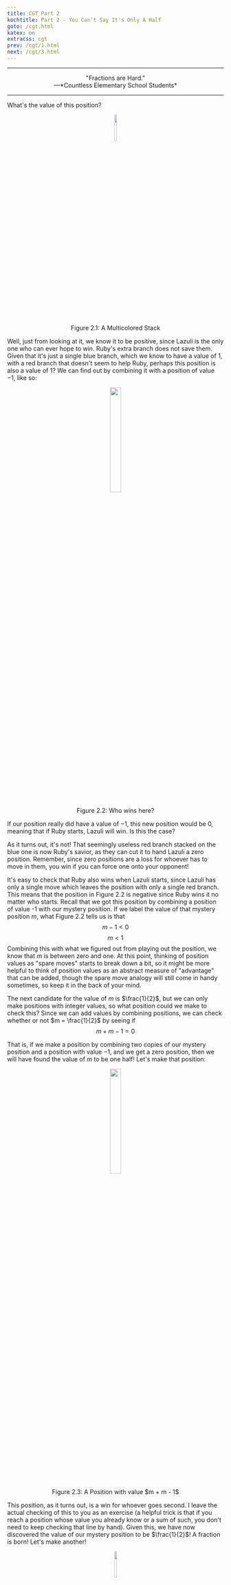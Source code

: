 ```yaml
---
title: CGT Part 2
kochtitle: Part 2 - You Can't Say It's Only A Half
goto: /cgt.html
katex: on
extracss: cgt
prev: /cgt/1.html
next: /cgt/3.html
---
```


-----------

<center>"Fractions are Hard."</center>
<center>—*Countless Elementary School Students*</center>

-----------

What's the value of this position?

<figure><center>
    <img src="/resources/cgt/2/halfmove.svg" width="12.5%" height="auto"></img>
    <figcaption>
        Figure 2.1: A Multicolored Stack
    </figcaption>
</center></figure>

Well, just from looking at it, we know it to be positive, since Lazuli is the only one who can ever hope to win. Ruby's extra branch does not save them. Given that it's just a single blue branch, which we know to have a value of $1$, with a red branch that doesn't seem to help Ruby, perhaps this position is also a value of $1$? We can find out by combining it with a position of value $-1$, like so:

<figure><center>
    <img src="/resources/cgt/2/isitminusone.svg" width="25%" height="auto"></img>
    <figcaption>
        Figure 2.2: Who wins here?
    </figcaption>
</center></figure>

If our position really did have a value of $-1$, this new position would be 0, meaning that if Ruby starts, Lazuli will win. Is this the case?

As it turns out, it's not! That seemingly useless red branch stacked on the blue one is now Ruby's savior, as they can cut it to hand Lazuli a zero position. Remember, since zero positions are a loss for whoever has to move in them, you win if you can force one onto your opponent!

It's easy to check that Ruby also wins when Lazuli starts, since Lazuli has only a single move which leaves the position with only a single red branch. This means that the position in Figure 2.2 is negative since Ruby wins it no matter who starts. Recall that we got this position by combining a position of value -1 with our mystery position. If we label the value of that mystery position $m$, what Figure 2.2 tells us is that
$$
m - 1 < 0
$$
$$
m < 1
$$
Combining this with what we figured out from playing out the position, we know that $m$ is between zero and one. At this point, thinking of position values as "spare moves" starts to break down a bit, so it might be more helpful to think of position values as an abstract measure of "advantage" that can be added, though the spare move analogy will still come in handy sometimes, so keep it in the back of your mind.

The next candidate for the value of $m$ is $\frac{1}{2}$, but we can only make positions with integer values, so what position could we make to check this? Since we can add values by combining positions, we can check whether or not $m = \frac{1}{2}$ by seeing if
$$
m + m - 1 = 0
$$

That is, if we make a position by combining two copies of our mystery position and a position with value $-1$, and we get a zero position, then we will have found the value of $m$ to be one half! Let's make that position:

<figure><center>
    <img src="/resources/cgt/2/isitonehalf.svg" width="25%" height="auto"></img>
    <figcaption>
        Figure 2.3: A Position with value $m + m - 1$
    </figcaption>
</center></figure>

This position, as it turns out, is a win for whoever goes second. I leave the actual checking of this to you as an exercise (a helpful trick is that if you reach a position whose value you already know or a sum of such, you don't need to keep checking that line by hand). Given this, we have now discovered the value of our mystery position to be $\frac{1}{2}$! A fraction is born! Let's make another!

<figure><center>
    <img src="/resources/cgt/2/quarter.svg" width="12.5%" height="auto"></img>
    <figcaption>
        Figure 2.4: This is getting out of hand. Now there are two of them!
    </figcaption>
</center></figure>

What's the value of this position? There are several ways intuition might complete the pattern. Maybe each red branch halves the value of the stack, so this would be $\frac{1}{4}$. Or perhaps since there are now three branches the value might be $\frac{1}{3}$. Or maybe it's something else entirely. Let's find out!

First, it's still positive since Lazuli is the only one who can win. Let's check $\frac{1}{4}$. Since we now have access to a position of value $\frac{1}{2}$, we can check if this position is zero:

<figure><center>
    <img src="/resources/cgt/2/quarterverification.svg" width="25%" height="auto"></img>
    <figcaption>
        Figure 2.5: If this is zero, the Blue-Red-Red stack has a value of $\frac{1}{4}$.
    </figcaption>
</center></figure>

I again leave the playing out of this position to you, but it will end up being a win for the second player, meaning that adding another red branch to the stack drops the value from a half to a quarter. It seems like each additional red branch cuts the value in half, and it turns out that this continues to hold forever.

For example, a stack of branches with the colors Blue-Red-Red-Red has $3$ red branches on top of the blue one, so its value will be $\frac{1}{2^{3}} = \frac{1}{8}$. In general, a stack with one blue branch and $n$ red branches will have a value of $\frac{1}{2^n}$. A proof of this fact will be presented in Part 3.

Combining various quantities of these positions allows us to construct *any* fractional position whose demoninator is a power of two. Such fractions are called **dyadic rationals**, and they have the form

$$\frac{m}{2^n}$$

for any integer $m$ and any non-negative integer $n$.

In fact, it's possible to construct a Hackenbush position with a value of any dyadic rational that only has *one* stack of branches. This is:

## Berlekamp's Rule

This rule takes advantage of binary to generate a single stack of branches that has a value of whatever dyadic rational we want.

I will explain this rule using an example. Suppose we wished to construct a Hackenbush position with a value of $\frac{3}{4}$. First, we write this number in binary:

$$ \frac{3}{4} = 0 + \frac{1}{2} + \frac{1}{4} = 0.11 $$

First, we round down and add that many blue branches. Since our particular example rounds down to zero, we can skip this step.

Next, we add a blue branch followed by a red branch. This will represent the "decimal point".

Now, we go through the binary after the decimal point one digit at a time, adding a blue branch for every $1$ and a red branch for every $0$. However, you must *ignore the last* $1$. In this case, since the binary is $11$, we add one blue branch and then stop. This gives us a branch that looks like this:

<figure><center>
    <img src="/resources/cgt/2/threequarters.svg" width="12.5%" height="auto"></img>
    <figcaption>
        Figure 2.6: A stack with a value of $\frac{3}{4}$.
    </figcaption>
</center></figure>

You can check if the value of that position is what I say it is by adding a quarter and subtracting one.

To generate a position of negative value, negate the corresponding positive position. You can also follow this rule in reverse to evaluate any stack.

If you want some practice, here are some stacks. Find their values, and then hover over the blurry text to see if you were right. (Remember the extra $1$!):

<section class="boxsection">
<figure class="boxfigure"><center>
    <img src="/resources/cgt/2/example1.svg" width="50%" height="auto"></img>
    <figcaption class="spoiler">
        $2\frac{3}{4}$
    </figcaption>
</center></figure>
<figure class="boxfigure"><center>
    <img src="/resources/cgt/2/example2.svg" width="50%" height="auto"></img>
    <figcaption class="spoiler">
        $1\frac{1}{4}$
    </figcaption>
</center></figure>
<figure class="boxfigure"><center>
    <img src="/resources/cgt/2/example3.svg" width="50%" height="auto"></img>
    <figcaption class="spoiler">
        $\frac{13}{16}$
    </figcaption>
</center></figure>
<figure class="boxfigure"><center>
    <img src="/resources/cgt/2/example4.svg" width="50%" height="auto"></img>
    <figcaption class="spoiler">
        $1\frac{7}{8}$
    </figcaption>
</center></figure>
<figure class="boxfigure"><center>
    <img src="/resources/cgt/2/example5.svg" width="50%" height="auto"></img>
    <figcaption class="spoiler">
        $-1\frac{3}{4}$
    </figcaption>
</center></figure>
<figure class="boxfigure"><center>
    <img src="/resources/cgt/2/example6.svg" width="50%" height="auto"></img>
    <figcaption class="spoiler">
        $\frac{5}{8}$
    </figcaption>
</center></figure>
<figure class="boxfigure"><center>
    <img src="/resources/cgt/2/example7.svg" width="50%" height="auto"></img>
    <figcaption class="spoiler">
        $2\frac{1}{4}$
    </figcaption>
</center></figure>
<figure class="boxfigure"><center>
    <img src="/resources/cgt/2/example8.svg" width="50%" height="auto"></img>
    <figcaption class="spoiler">
        $-\frac{3}{8}$
    </figcaption>
</center></figure>
</section>

Now, for something weird:

## Something Weird

Let's add something to the game of Hackenbush. Along with red and blue branches, we will allow *green* branches. Green branches can be cut by *either* player. Seems natural enough, right? Let's see what happens when we try to find the value of a single green branch:

<figure><center>
    <img src="/resources/cgt/2/green.svg" width="12.5%" height="auto"/>
    <figcaption>
        Figure 2.7: A Single Green Branch
    </figcaption>
</center></figure>  

First we should determine its sign. Is it positive, negative, or zero? Well, if Lazuli starts, they cut the branch and win. If Ruby starts, they... cut the branch and win. This position is a win for whoever goes **first**. Huh. Perhaps we can compare it to some other positions.

One (read: you, as an exercise) can verify that it's smaller a half, smaller than a quarter, smaller than an eighth... It's smaller than *all* the positive fractions! Similarly, it's bigger than all the negative fractions. We already know of a number that acts like that, which is zero. But, remember! Positions are only zero when whoever moves **second** wins. This position does not satisfy that. So it can't be zero!

To summarize, this position is not positive, not negative, and not zero...

So what is it?

To answer that, we'll need to give a more rigorous treatment to our concept of "value", as our current conception of what values positions can take is incomplete.

## Summary of Part 2

* Hackenbush Positions can have fractional values, which can be generated by writing the desired value in binary and following Berlekamp's Rule.
* Some positions are neither positive, negative, nor zero.

## In Part 3, we will

* Get to the bottom of the Mystery of the Green Branch.
* Define our position values more rigorously.
* Define *everything* more rigorously.
